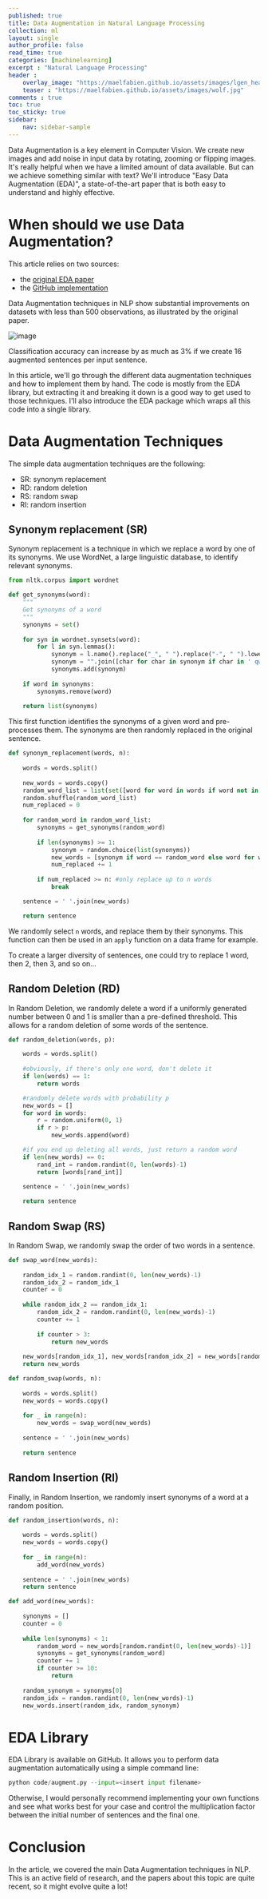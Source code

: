 ```yaml
---
published: true
title: Data Augmentation in Natural Language Processing
collection: ml
layout: single
author_profile: false
read_time: true
categories: [machinelearning]
excerpt : "Natural Language Processing"
header :
    overlay_image: "https://maelfabien.github.io/assets/images/lgen_head.png"
    teaser : "https://maelfabien.github.io/assets/images/wolf.jpg"
comments : true
toc: true
toc_sticky: true
sidebar:
    nav: sidebar-sample
---
```


Data Augmentation is a key element in Computer Vision. We create new images and add noise in input data by rotating, zooming or flipping images. It's really helpful when we have a limited amount of data available. But can we achieve something similar with text? We'll introduce "Easy Data Augmentation (EDA)", a state-of-the-art paper that is both easy to understand and highly effective.

<script type="text/javascript" async
src="https://cdn.mathjax.org/mathjax/latest/MathJax.js?config=TeX-MML-AM_CHTML">
</script>

# When should we use Data Augmentation?

This article relies on two sources:
- the [original EDA paper](https://arxiv.org/abs/1901.11196)
- the [GitHub implementation](https://github.com/jasonwei20/eda_nlp)

Data Augmentation techniques in NLP show substantial improvements on datasets with less than 500 observations, as illustrated by the original paper.  

![image](https://maelfabien.github.io/assets/images/nlp7_2.png)

Classification accuracy can increase by as much as 3% if we create 16 augmented sentences per input sentence.

In this article, we'll go through the different data augmentation techniques and how to implement them by hand. The code is mostly from the EDA library, but extracting it and breaking it down is a good way to get used to those techniques. I'll also introduce the EDA package which wraps all this code into a single library.

# Data Augmentation Techniques 

The simple data augmentation techniques are the following:
- SR: synonym replacement
- RD: random deletion
- RS: random swap
- RI: random insertion

## Synonym replacement (SR)

Synonym replacement is a technique in which we replace a word by one of its synonyms. We use WordNet, a large linguistic database, to identify relevant synonyms.

```python
from nltk.corpus import wordnet 

def get_synonyms(word):
    """
    Get synonyms of a word
    """
    synonyms = set()
    
    for syn in wordnet.synsets(word): 
        for l in syn.lemmas(): 
            synonym = l.name().replace("_", " ").replace("-", " ").lower()
            synonym = "".join([char for char in synonym if char in ' qwertyuiopasdfghjklzxcvbnm'])
            synonyms.add(synonym) 
    
    if word in synonyms:
        synonyms.remove(word)
    
    return list(synonyms)
```

This first function identifies the synonyms of a given word and pre-processes them. The synonyms are then randomly replaced in the original sentence.

```python
def synonym_replacement(words, n):
    
    words = words.split()
    
    new_words = words.copy()
    random_word_list = list(set([word for word in words if word not in stop_words]))
    random.shuffle(random_word_list)
    num_replaced = 0
    
    for random_word in random_word_list:
        synonyms = get_synonyms(random_word)
        
        if len(synonyms) >= 1:
            synonym = random.choice(list(synonyms))
            new_words = [synonym if word == random_word else word for word in new_words]
            num_replaced += 1
        
        if num_replaced >= n: #only replace up to n words
            break

    sentence = ' '.join(new_words)

    return sentence

```

We randomly select `n` words, and replace them by their synonyms. This function can then be used in an `apply` function on a data frame for example.

To create a larger diversity of sentences, one could try to replace 1 word, then 2, then 3, and so on... 

## Random Deletion (RD)

In Random Deletion, we randomly delete a word if a uniformly generated number between 0 and 1 is smaller than a pre-defined threshold. This allows for a random deletion of some words of the sentence.

```python
def random_deletion(words, p):

    words = words.split()
    
    #obviously, if there's only one word, don't delete it
    if len(words) == 1:
        return words

    #randomly delete words with probability p
    new_words = []
    for word in words:
        r = random.uniform(0, 1)
        if r > p:
            new_words.append(word)

    #if you end up deleting all words, just return a random word
    if len(new_words) == 0:
        rand_int = random.randint(0, len(words)-1)
        return [words[rand_int]]

    sentence = ' '.join(new_words)
    
    return sentence
```

## Random Swap (RS)

In Random Swap, we randomly swap the order of two words in a sentence.

```python
def swap_word(new_words):
    
    random_idx_1 = random.randint(0, len(new_words)-1)
    random_idx_2 = random_idx_1
    counter = 0
    
    while random_idx_2 == random_idx_1:
        random_idx_2 = random.randint(0, len(new_words)-1)
        counter += 1
        
        if counter > 3:
            return new_words
    
    new_words[random_idx_1], new_words[random_idx_2] = new_words[random_idx_2], new_words[random_idx_1] 
    return new_words

def random_swap(words, n):
    
    words = words.split()
    new_words = words.copy()
    
    for _ in range(n):
        new_words = swap_word(new_words)
        
    sentence = ' '.join(new_words)
    
    return sentence
```

## Random Insertion (RI)

Finally, in Random Insertion, we randomly insert synonyms of a word at a random position.

```python
def random_insertion(words, n):
    
    words = words.split()
    new_words = words.copy()
    
    for _ in range(n):
        add_word(new_words)
        
    sentence = ' '.join(new_words)
    return sentence

def add_word(new_words):
    
    synonyms = []
    counter = 0
    
    while len(synonyms) < 1:
        random_word = new_words[random.randint(0, len(new_words)-1)]
        synonyms = get_synonyms(random_word)
        counter += 1
        if counter >= 10:
            return
        
    random_synonym = synonyms[0]
    random_idx = random.randint(0, len(new_words)-1)
    new_words.insert(random_idx, random_synonym)
```

# EDA Library

EDA Library is available on GitHub. It allows you to perform data augmentation automatically using a simple command line:

```python
python code/augment.py --input=<insert input filename>
```

Otherwise, I would personally recommend implementing your own functions and see what works best for your case and control the multiplication factor between the initial number of sentences and the final one.

# Conclusion

In the article, we covered the main Data Augmentation techniques in NLP. This is an active field of research, and the papers about this topic are quite recent, so it might evolve quite a lot!
